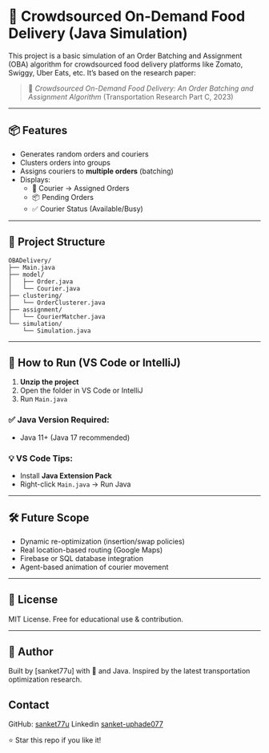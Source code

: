 # 🛵 Crowdsourced On-Demand Food Delivery (Java Simulation)

This project is a basic simulation of an Order Batching and Assignment (OBA) algorithm for crowdsourced food delivery platforms like Zomato, Swiggy, Uber Eats, etc. It’s based on the research paper:

> 📘 *Crowdsourced On-Demand Food Delivery: An Order Batching and Assignment Algorithm* (Transportation Research Part C, 2023)

---

## 📦 Features

- Generates random orders and couriers
- Clusters orders into groups
- Assigns couriers to **multiple orders** (batching)
- Displays:
  - 🚚 Courier → Assigned Orders
  - 📦 Pending Orders
  - ✅ Courier Status (Available/Busy)

---

## 📁 Project Structure

```
OBADelivery/
├── Main.java
├── model/
│   ├── Order.java
│   └── Courier.java
├── clustering/
│   └── OrderClusterer.java
├── assignment/
│   └── CourierMatcher.java
└── simulation/
    └── Simulation.java
```

---

## 🧪 How to Run (VS Code or IntelliJ)

1. **Unzip the project**
2. Open the folder in VS Code or IntelliJ
3. Run `Main.java`

### ✅ Java Version Required:
- Java 11+ (Java 17 recommended)

### 💡 VS Code Tips:
- Install **Java Extension Pack**
- Right-click `Main.java` → Run Java

---

## 🛠️ Future Scope

- Dynamic re-optimization (insertion/swap policies)
- Real location-based routing (Google Maps)
- Firebase or SQL database integration
- Agent-based animation of courier movement

---

## 📜 License

MIT License. Free for educational use & contribution.

---

## 💬 Author

Built by [sanket77u] with 💙 and Java. Inspired by the latest transportation optimization research.

## Contact

GitHub: [sanket77u](https://github.com/sanket77u)
Linkedin [sanket-uphade077](www.linkedin.com/in/sanket-uphade077)


⭐ Star this repo if you like it!
